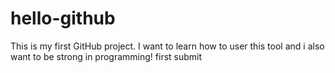 # hello-github
This is my first GitHub project. I want to learn how to user this tool and i also want to be strong in programming!
first submit
